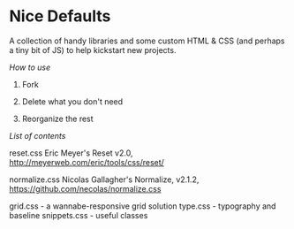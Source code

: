 Nice Defaults
============

A collection of handy libraries and some custom HTML & CSS (and perhaps a tiny bit of JS) to help kickstart new projects.



*How to use*

1. Fork

2. Delete what you don't need

3. Reorganize the rest

*List of contents*

reset.css
Eric Meyer's Reset v2.0, 
http://meyerweb.com/eric/tools/css/reset/

normalize.css
Nicolas Gallagher's Normalize, v2.1.2, 
https://github.com/necolas/normalize.css

grid.css - a wannabe-responsive grid solution
type.css - typography and baseline
snippets.css - useful classes 